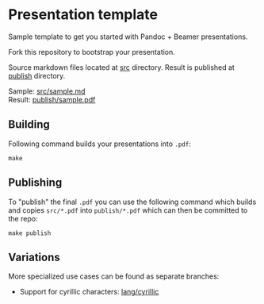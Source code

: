 # Presentation template

Sample template to get you started with Pandoc + Beamer presentations.

Fork this repository to bootstrap your presentation.

Source markdown files located at [src](src) directory.
Result is published at [publish](publish) directory.

Sample: [src/sample.md](src/sample.md)  
Result: [publish/sample.pdf](publish/sample.pdf)

## Building

Following command builds your presentations into `.pdf`:

```
make
```

## Publishing

To "publish" the final `.pdf` you can use the following command which builds and copies `src/*.pdf` into `publish/*.pdf`
which can then be committed to the repo:

```
make publish
```

## Variations

More specialized use cases can be found as separate branches:

- Support for cyrillic characters: [lang/cyrillic](https://github.com/liontiger23/presentation-template/tree/lang/cyrillic)
